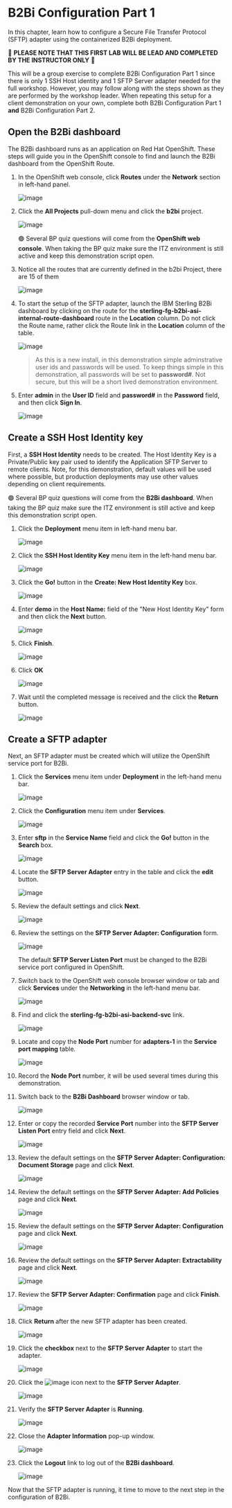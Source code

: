 # B2Bi Configuration Part 1

In this chapter, learn how to configure a Secure File Transfer Protocol (SFTP) adapter using the containerized B2Bi deployment.

:red_circle: **PLEASE NOTE THAT THIS FIRST LAB WILL BE LEAD AND COMPLETED BY THE INSTRUCTOR ONLY** :red_circle:

This will be a group exercise to complete B2Bi Configuration Part 1 since there is only 1 SSH Host identity and 1 SFTP Server adapter needed for the full workshop. However, you may follow along with the steps shown as they are performed by the workshop leader. When repeating this setup for a client demonstration on your own, complete both B2Bi Configuration Part 1 **and** B2Bi Configuration Part 2.

## Open the B2Bi dashboard

The B2Bi dashboard runs as an application on Red Hat OpenShift. These steps will guide you in the OpenShift console to find and launch the B2Bi dashboard from the OpenShift Route.

1. In the OpenShift web console, click **Routes** under the **Network** section in left-hand panel.

   ![image](_attachments/OSOverviewToRoutes.png)

1. Click the **All Projects** pull-down menu and click the **b2bi** project.

   ![image](_attachments/OSRoutesMenu.png)

   :green_circle: Several BP quiz questions will come from the **OpenShift web console**. When taking the BP quiz make sure the ITZ environment is still active and keep this demonstration script open.

1. Notice all the routes that are currently defined in the b2bi Project, there are 15 of them

   ![image](_attachments/OSB2BiAllRoutes.png)

1. To start the setup of the SFTP adapter, launch the IBM Sterling B2Bi dashboard by clicking on the route for the **sterling-fg-b2bi-asi-internal-route-dashboard** route in the **Location** column. Do not click the Route name, rather click the Route link in the **Location** column of the table.

   ![image](_attachments/OSB2BiDashboardRoute.png)

   > As this is a new install, in this demonstration simple adminstrative user ids and passwords will be used. To keep things simple in this demonstration, all passwords will be set to **password#**. Not secure, but this will be a short lived demonstration environment.

1. Enter **admin** in the **User ID** field and **password#** in the **Password** field, and then click **Sign In**.

   ![image](_attachments/B2BiAdminLogin.png)

## Create a SSH Host Identity key

First, a **SSH Host Identity** needs to be created. The Host Identity Key is a Private/Public key pair used to identify the Application SFTP Server to remote clients. Note, for this demonstration, default values will be used where possible, but production deployments may use other values depending on client requirements.

:green_circle: Several BP quiz questions will come from the **B2Bi dashboard**. When taking the BP quiz make sure the ITZ environment is still active and keep this demonstration script open.

1. Click the **Deployment** menu item in left-hand menu bar.

   ![image](_attachments/B2BiMainMenuToDeployment.png)

1. Click the **SSH Host Identity Key** menu item in the left-hand menu bar.

   ![image](_attachments/B2BiMainMenuDeploymentToHIK.png)

1. Click the **Go!** button in the **Create: New Host Identity Key** box.

   ![image](_attachments/B2BiHIK-CreatePage.png)

1. Enter **demo** in the **Host Name:** field of the "New Host Identity Key" form and then click the **Next** button.

   ![image](_attachments/B2BiHIK-HostName.png)

1. Click **Finish**.

   ![image](_attachments/B2BiHIK-Finish.png)

1. Click **OK**

   ![image](_attachments/B2BiHIKCreated.png)

1. Wait until the completed message is received and the click the **Return** button.

   ![image](_attachments/B2BiHIKCreatedCompleted.png)

## Create a SFTP adapter

Next, an SFTP adapter must be created which will utilize the OpenShift service port for B2Bi.

1. Click the **Services** menu item under **Deployment** in the left-hand menu bar.

   ![image](_attachments/B2BiMainMenuDeploymentToServices.png)

1. Click the **Configuration** menu item under **Services**.

   ![image](_attachments/B2BiMainMenuServicesToConfiguration.png)

1. Enter **sftp** in the **Service Name** field and click the **Go!** button in the **Search** box.

   ![image](_attachments/B2BiServicesConfiguratonForm.png)

1. Locate the **SFTP Server Adapter** entry in the table and click the **edit** button.

   ![image](_attachments/B2BiServicesConfigurationSearchResults.png)

1. Review the default settings and click **Next**.

   ![image](_attachments/B2BiSFTPAdapterName1.png)

1. Review the settings on the **SFTP Server Adapter: Configuration** form.

   ![image](_attachments/B2BiSFTPDefaultSettings1.png)

   The default **SFTP Server Listen Port** must be changed to the B2Bi service port configured in OpenShift.

1. Switch back to the OpenShift web console browser window or tab and click **Services** under the **Networking** in the left-hand menu bar.

   ![image](_attachments/OpenShiftRoutesPageToServices.png)

1. Find and click the **sterling-fg-b2bi-asi-backend-svc** link.

   ![image](_attachments/OSServicesASI.png)

1. Locate and copy the **Node Port** number for **adapters-1** in the **Service port mapping** table.

   ![image](_attachments/OSServicesASIOverview-NodePort.png)

1. Record the **Node Port** number, it will be used several times during this demonstration.

1. Switch back to the **B2Bi Dashboard** browser window or tab.

   ![image](_attachments/B2BiSFTPDefaultSettings1.png)

1. Enter or copy the recorded **Service Port** number into the **SFTP Server Listen Port** entry field and click **Next**.

   ![image](_attachments/B2BiSFTPDefaultSettings2.png)

1. Review the default settings on the **SFTP Server Adapter: Configuration: Document Storage** page and click **Next**.

   ![image](_attachments/B2BiSFTPStroage.png)

1. Review the default settings on the **SFTP Server Adapter: Add Policies** page and click **Next**.

   ![image](_attachments/B2BiSFPPolicies.png)

1. Review the default settings on the **SFTP Server Adapter: Configuration** page and click **Next**.

   ![image](_attachments/B2BiSFTPConfigPage.png)

1. Review the default settings on the **SFTP Server Adapter: Extractability** page and click **Next**.

   ![image](_attachments/B2BiSFTPExtractability.png)

1. Review the **SFTP Server Adapter: Confirmation** page and click **Finish**.

   ![image](_attachments/B2BiSFTPFinish.png)

1. Click **Return** after the new SFTP adapter has been created.

   ![image](_attachments/B2BiSFTPConfirmation.png)

1. Click the **checkbox** next to the **SFTP Server Adapter** to start the adapter.

   ![image](_attachments/B2BiSFTPStartAdapter.png)

1. Click the ![image](_attachments/BangIcon.png) icon next to the **SFTP Server Adapter**.

   ![image](_attachments/B2BiSFTPAdapterEnabled.png)

1. Verify the **SFTP Server Adapter** is **Running**.

   ![image](_attachments/B2BiSFTPAdapterStatus.png)

1. Close the **Adapter Information** pop-up window.

   ![image](_attachments/B2BiSFTPAdapterStatus2.png)

1. Click the **Logout** link to log out of the **B2Bi dashboard**.

   ![image](_attachments/B2BiLogout.png)

Now that the SFTP adapter is running, it time to move to the next step in the configuration of B2Bi.
